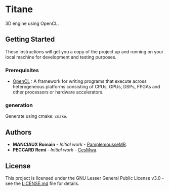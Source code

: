 # Titane

3D engine using OpenCL.

## Getting Started

These instructions will get you a copy of the project up and running on your local machine for development and testing purposes.

### Prerequisites

- [OpenCL](https://en.wikipedia.org/wiki/O) :  A framework for writing programs that execute across heterogeneous platforms consisting of CPUs, GPUs, DSPs, FPGAs and other processors or hardware accelerators.

### generation

Generate using cmake: `cmake`.

## Authors

* **MANCIAUX Romain** - *Initial work* - [PamplemousseMR](https://github.com/PamplemousseMR).
* **PECCARD Remi** - *Initial work* - [CesMwa](https://github.com/CesMwa).

## License

This project is licensed under the GNU Lesser General Public License v3.0 - see the [LICENSE.md](LICENSE.md) file for details.